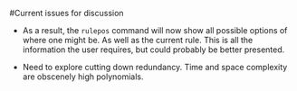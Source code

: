 #Current issues for discussion


- As a result, the `rulepos` command will now show all possible options of where one might be. As well as the current rule. This is all the information the user requires, but could probably be better presented.

- Need to explore cutting down redundancy. Time and space complexity are obscenely high polynomials.

